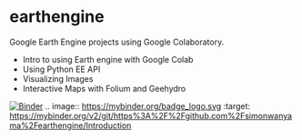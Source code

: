 # earthengine
Google Earth Engine projects using Google Colaboratory.
* Intro to using Earth engine with Google Colab
* Using Python EE API
* Visualizing Images
* Interactive Maps with Folium and Geehydro

[![Binder](https://mybinder.org/badge_logo.svg)](https://mybinder.org/v2/git/https%3A%2F%2Fgithub.com%2Fsimonwanyama%2Fearthengine/Introduction)
.. image:: https://mybinder.org/badge_logo.svg
 :target: https://mybinder.org/v2/git/https%3A%2F%2Fgithub.com%2Fsimonwanyama%2Fearthengine/Introduction
